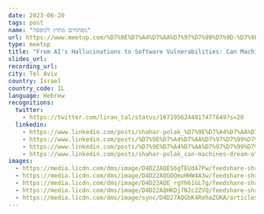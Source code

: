 ```yaml
---
date: 2023-06-20
tags: post
name: "מפתחים מחוץ לקופסה"
url: https://www.meetup.com/%D7%9E%D7%A4%D7%AA%D7%97%D7%99%D7%9D-%D7%9E%D7%97%D7%95%D7%A5-%D7%9C%D7%A7%D7%95%D7%A4%D7%A1%D7%94/events/293907878/
type: meetup
title: "From AI's Hallucinations to Software Vulnerabilities: Can Machines Dream of Secure Code?"
slides_url:
recording_url: 
city: Tel Aviv
country: Israel
country_code: IL
language: Hebrew
recognitions:
  twitter:
    - https://twitter.com/liran_tal/status/1671956244817477649?s=20
  linkedin:
    - https://www.linkedin.com/posts/shahar-polak_%D7%9E%D7%A4%D7%AA%D7%97%D7%99%D7%9D-%D7%9E%D7%97%D7%95%D7%A5-%D7%9C%D7%A7%D7%95%D7%A4%D7%A1%D7%94-%D7%9E%D7%99%D7%98%D7%90%D7%A4-%D7%A8%D7%91%D7%99%D7%A2%D7%99-tue-activity-7070024852031553537-EpEc?utm_source=share&utm_medium=member_desktop
    - https://www.linkedin.com/posts/%D7%9E%D7%A4%D7%AA%D7%97%D7%99%D7%9D-%D7%9E%D7%97%D7%95%D7%A5-%D7%9C%D7%A7%D7%95%D7%A4%D7%A1%D7%94_ai-security-coding-activity-7073523369794580480-G4qA?utm_source=share&utm_medium=member_desktop
    - https://www.linkedin.com/posts/%D7%9E%D7%A4%D7%AA%D7%97%D7%99%D7%9D-%D7%9E%D7%97%D7%95%D7%A5-%D7%9C%D7%A7%D7%95%D7%A4%D7%A1%D7%94_%D7%95%D7%95%D7%90%D7%95-%D7%90%D7%A0%D7%97%D7%A0%D7%95-%D7%9C%D7%90-%D7%99%D7%95%D7%93%D7%A2%D7%99%D7%9D-%D7%A2%D7%93%D7%99%D7%99%D7%9F-%D7%90%D7%99%D7%9A-%D7%9C%D7%90%D7%9B%D7%95%D7%9C-%D7%90%D7%AA-%D7%96%D7%94-activity-7077669979852087297-kpQy?utm_source=share&utm_medium=member_desktop
    - https://www.linkedin.com/posts/shahar-polak_can-machines-dream-of-secure-code-with-liran-activity-7082213908622524416-ewsx?utm_source=share&utm_medium=member_desktop
images:
  - https://media.licdn.com/dms/image/D4D22AQES6gTEUdA7Pw/feedshare-shrink_1280/0/1686459389793?e=1689206400&v=beta&t=Gjh2V1am40OX0I28QT0ymzgmrbE8IK4MKv47-pUD37o
  - https://media.licdn.com/dms/image/D4D22AQGOQmuHHW4A3w/feedshare-shrink_2048_1536/0/1687448016883?e=1690416000&v=beta&t=YlSBFHr1SM0O95leP2hDeZVDbphiT2FvcCKo2qoSBKM
  - https://media.licdn.com/dms/image/D4D22AQE_rgYh61GL7g/feedshare-shrink_2048_1536/0/1687448016930?e=1690416000&v=beta&t=E7mpuwskYL5YQWCe01yLIWRwt0os913FM-RLpFE3XEA
  - https://media.licdn.com/dms/image/D4D22AQHKDj7NJc2ZVQ/feedshare-shrink_1280/0/1687448016688?e=1690416000&v=beta&t=xws0Xk-WdRlCIrJn1mh-iajxZYAKvBGRNWqjAvOovbI
  - https://media.licdn.com/dms/image/sync/D4D27AQGbK4RehaZGRA/articleshare-shrink_800/0/1688531325287?e=1689177600&v=beta&t=dkEnSX00Bb9FN8HBKF77Ua8y2AyZ2pHRFbALBN6m1eY
---
```

